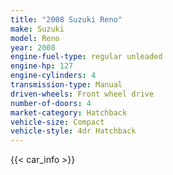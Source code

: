 ```yaml
---
title: "2008 Suzuki Reno"
make: Suzuki
model: Reno
year: 2008
engine-fuel-type: regular unleaded
engine-hp: 127
engine-cylinders: 4
transmission-type: Manual
driven-wheels: Front wheel drive
number-of-doors: 4
market-category: Hatchback
vehicle-size: Compact
vehicle-style: 4dr Hatchback
---
```


{{< car_info >}}
